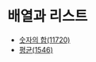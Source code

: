  # 배열과 리스트

- [숫자의 합(11720)](https://github.com/hyeok-kong/Algorithms/tree/main/%EB%B0%B1%EC%A4%80/Bronze/11720.%E2%80%85%EC%88%AB%EC%9E%90%EC%9D%98%E2%80%85%ED%95%A9)
- [평균(1546)](https://github.com/hyeok-kong/Algorithms/tree/main/%EB%B0%B1%EC%A4%80/Bronze/1546.%E2%80%85%ED%8F%89%EA%B7%A0)
